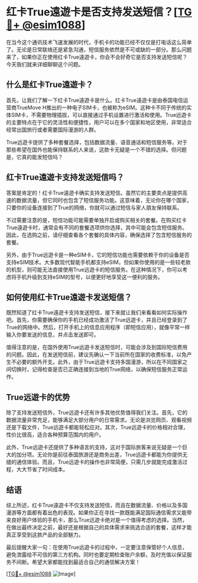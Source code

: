 # 红卡True遠遊卡是否支持发送短信？[[TG💪+ @esim1088](https://t.me/s/esim1088)]

在当今这个通讯技术飞速发展的时代，手机卡的功能已经不仅仅是打电话这么简单了。无论是日常联络还是紧急沟通，短信服务依然是不可或缺的一部分。那么问题来了，如果你正在使用红卡True遠遊卡，你会不会好奇它是否支持发送短信呢？今天我们就来详细聊聊这个问题。

## 什么是红卡True遠遊卡？

首先，让我们了解一下红卡True遠遊卡是什么。红卡True遠遊卡是由泰国电信运营商TrueMove H推出的一种电子SIM卡，也被称为eSIM。这种卡不同于传统的实体SIM卡，不需要物理插拔，可以直接通过手机设置进行激活和使用。True远遊卡的主要特点在于它的灵活性和便捷性，用户可以在多个国家和地区使用，非常适合经常出国旅行或者需要国际漫游的人群。

True远遊卡提供了多种套餐选择，包括数据流量、语音通话和短信服务等。对于那些希望在国外也能保持联系的人来说，这款卡无疑是一个不错的选择。但问题是，它真的能发短信吗？

## 红卡True遠遊卡支持发送短信吗？

答案是肯定的！红卡True遠遊卡确实支持发送短信。虽然它的主要卖点是提供高速的数据流量，但它同时也包含了短信服务功能。这意味着，无论你在哪个国家，只要你的设备连接到了True的网络，你就可以通过短信与家人朋友保持联系。

不过需要注意的是，短信功能可能需要单独开启或购买相关的套餐。在购买红卡True遠遊卡时，通常会有不同的套餐选项供你选择，其中可能会包含短信服务。因此，在选购之前，请仔细查看各个套餐的具体内容，确保选择了包含短信服务的套餐。

另外，由于True远遊卡是一种eSIM卡，它的短信功能也需要依赖于你的设备是否支持eSIM技术。大多数现代智能手机都支持eSIM，但如果你使用的是一些较老款的机型，则可能无法直接使用True远遊卡的短信服务。在这种情况下，你可以考虑将手机升级到支持eSIM的型号，以便更好地享受这一便利的服务。

## 如何使用红卡True遠遊卡发送短信？

既然知道了红卡True遠遊卡支持发送短信，接下来就让我们来看看如何实际操作吧。首先，你需要确保你的手机已经成功激活了True远遊卡，并且已经登录到了True的网络中。然后，打开手机上的信息应用程序（即短信应用），就像平常一样输入你要发送的信息，并点击发送即可。

值得注意的是，在国外使用True远遊卡发送短信时，可能会涉及到国际短信费用的问题。因此，在发送短信前，建议先确认一下当前所在国家的收费标准，以免产生不必要的额外开支。此外，由于True远遊卡支持多国漫游，所以在不同国家之间切换时，记得检查是否已正确连接到当地的True网络，以确保短信服务正常运作。

## True远遊卡的优势

除了支持发送短信外，True远遊卡还有许多其他优势值得我们关注。首先，它的数据流量非常充足，能够满足大部分用户的日常需求。无论是浏览网页、观看视频还是下载文件，True远遊卡都能轻松应对。其次，True远遊卡的价格相对合理，性价比很高，适合各种预算范围内的用户。

此外，True远遊卡还提供了多种语言的支持，这对于国际旅客来说无疑是一个巨大的加分项。无论你是前往泰国旅游还是商务出差，True远遊卡都能为你提供无缝的通信体验。而且，True远遊卡的操作也非常简便，只需几步就能完成激活过程，大大节省了时间成本。

## 结语

综上所述，红卡True遠遊卡不仅支持发送短信，而且在数据流量、价格以及多国漫游等方面都有着出色的表现。如果你正在寻找一款既能满足国际通信需求又能带来良好用户体验的手机卡，那么True远遊卡绝对是一个值得考虑的选择。当然，在做出最终决定之前，最好还是根据自己的具体需求来挑选合适的套餐，这样才能真正享受到这款产品的全部魅力。

最后提醒大家一句：在使用True远遊卡的过程中，一定要注意保管好个人信息，避免泄露给不可信的第三方机构。同时也要定期检查账户余额，及时充值以保证服务不间断。希望大家都能找到最适合自己的通信解决方案！

[[TG💪+ @esim1088](https://t.me/s/esim1088) ![Image](https://i.postimg.cc/4NQfJmqS/Snipaste-2025-05-13-00-14-12.png)]